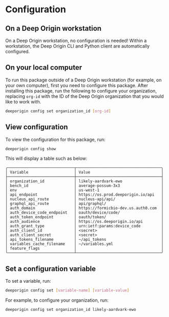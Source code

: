 # Configuration

## On a Deep Origin workstation

On a Deep Origin workstation, no configuration is needed! Within a workstation, the Deep Origin CLI and Python client are automatically configured.

## On your local computer

To run this package outside of a Deep Origin workstation (for example, on your own computer), first you need to configure this package. After installing this package, run the following to configure your organization, replacing `org-id` with the ID of the Deep Origin organization that you would like to work with.

```bash
deeporigin config set organization_id [org-id]
```

## View configuration

To view the configuration for this package, run:

```bash
deeporigin config show
```

This will display a table such as below:

```
╭─────────────────────────────┬─────────────────────────────────────╮
│ Variable                    │ Value                               │
├─────────────────────────────┼─────────────────────────────────────┤
│ organization_id             │ likely-aardvark-ewo                 │
│ bench_id                    │ average-possum-3x3                  │
│ env                         │ us-west-1                           │
│ api_endpoint                │ https://os.prod.deeporigin.io/api   │
│ nucleus_api_route           │ nucleus-api/api/                    │
│ graphql_api_route           │ api/graphql/                        │
│ auth_domain                 │ https://formicbio-dev.us.auth0.com  │
│ auth_device_code_endpoint   │ oauth/device/code/                  │
│ auth_token_endpoint         │ oauth/token/                        │
│ auth_audience               │ https://os.deeporigin.io/api        │
│ auth_grant_type             │ urn:ietf:params:device_code         │
│ auth_client_id              │ <secret>                            │
│ auth_client_secret          │ <secret>                            │
│ api_tokens_filename         │ ~/api_tokens                        │
│ variables_cache_filename    │ ~/variables.yml                     │
│ feature_flags               │                                     │
╰─────────────────────────────┴─────────────────────────────────────╯
```

## Set a configuration variable

To set a variable, run:

```bash
deeporigin config set [variable-name] [variable-value]
```

For example, to configure your organization, run:

```bash
deeporigin config set organization_id likely-aardvark-ewo
```
